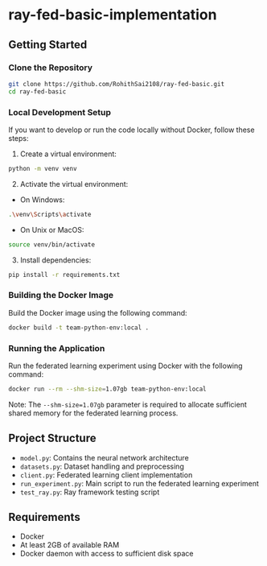 # ray-fed-basic-implementation


## Getting Started

### Clone the Repository

```bash
git clone https://github.com/RohithSai2108/ray-fed-basic.git
cd ray-fed-basic
```

### Local Development Setup 

If you want to develop or run the code locally without Docker, follow these steps:

1. Create a virtual environment:
```bash
python -m venv venv
```

2. Activate the virtual environment:
- On Windows:
```bash
.\venv\Scripts\activate
```
- On Unix or MacOS:
```bash
source venv/bin/activate
```

3. Install dependencies:
```bash
pip install -r requirements.txt
```

### Building the Docker Image

Build the Docker image using the following command:

```bash
docker build -t team-python-env:local .
```

### Running the Application

Run the federated learning experiment using Docker with the following command:

```bash
docker run --rm --shm-size=1.07gb team-python-env:local
```

Note: The `--shm-size=1.07gb` parameter is required to allocate sufficient shared memory for the federated learning process.

## Project Structure

- `model.py`: Contains the neural network architecture
- `datasets.py`: Dataset handling and preprocessing
- `client.py`: Federated learning client implementation
- `run_experiment.py`: Main script to run the federated learning experiment
- `test_ray.py`: Ray framework testing script

## Requirements

- Docker
- At least 2GB of available RAM
- Docker daemon with access to sufficient disk space
